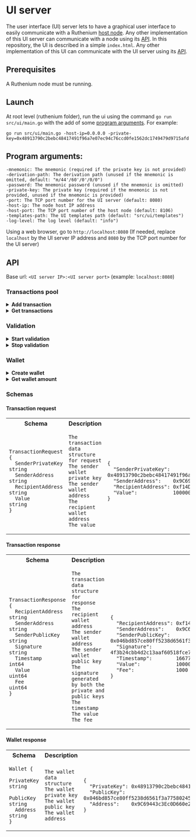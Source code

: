 # UI server
The user interface (UI) server lets to have a graphical user interface to easily communicate with a Ruthenium [host node](../node/README.md).
Any other implementation of this UI server can communicate with a node using its [API](../node/README.md#api).
In this repository, the UI is described in a simple `index.html`. Any other implementation of this UI can communicate with the UI server using its [API](#api). 

## Prerequisites
A Ruthenium node must be running.

## Launch
At root level (ruthenium folder), run the ui using the command `go run src/ui/main.go` with the add of some [program arguments](#program-arguments). For example:
```
go run src/ui/main.go -host-ip=0.0.0.0 -private-key=0x48913790c2bebc48417491f96a7e07ec94c76ccd0fe1562dc1749479d9715afd
```

## Program arguments:
```
-mnemonic: The mnemonic (required if the private key is not provided)
-derivation-path: The derivation path (unused if the mnemonic is omitted, default: "m/44'/60'/0'/0/0")
-password: The mnemonic password (unused if the mnemonic is omitted)
-private-key: The private key (required if the mnemonic is not provided, unused if the mnemonic is provided)
-port: The TCP port number for the UI server (default: 8080)
-host-ip: The node host IP address
-host-port: The TCP port number of the host node (default: 8106)
-templates-path: The UI templates path (default: "src/ui/templates")
-log-level: The log level (default: "info")  
```

Using a web browser, go to `http://localhost:8080` (If needed, replace `localhost` by the UI server IP address and `8080` by the TCP port number for the UI server)

## API
Base url: `<UI server IP>:<UI server port>` (example: `localhost:8080`)

### Transactions pool
<details>
<summary><b>Add transaction</b></summary>

![POST](https://img.shields.io/badge/POST-seagreen?style=flat-square)
![Transaction](https://img.shields.io/badge//transaction-dimgray?style=flat-square)

*Description:* Add a transaction to the transactions pool.
* **parameters:** *none*
* **request body:** [Transaction request](#transaction-request)
* **responses:**

  |Code|Description|
    |---|---|
  |201|Transaction added|
  |400|Bad request|
  |500|Internal server error|
</details>
<details>
<summary><b>Get transactions</b></summary>

![GET](https://img.shields.io/badge/GET-steelblue?style=flat-square)
![Transactions](https://img.shields.io/badge//transactions-dimgray?style=flat-square)

*Description:* Get all the transactions of the current transactions pool.
* **parameters:** *none*
* **request body:** *none*
* **responses:**

  |Code|Description|
    |---|---|
  |200|Array of [transaction responses](#transaction-response)|
  |500|Internal server error|
</details>

### Validation
<details>
<summary><b>Start validation</b></summary>

![POST](https://img.shields.io/badge/POST-seagreen?style=flat-square)
![Validation start](https://img.shields.io/badge//validation/start-dimgray?style=flat-square)

*Description:* Start validating one block per minute.
* **parameters:** *none*
* **request body:** *none*
* **responses:**

  |Code|Description|
    |---|---|
  |200|Validation started|
  |500|Internal server error|
</details>
<details>
<summary><b>Stop validation</b></summary>

![POST](https://img.shields.io/badge/POST-seagreen?style=flat-square)
![Validation stop](https://img.shields.io/badge//validation/stop-dimgray?style=flat-square)

*Description:* Stop validating one block per minute.
* **parameters:** *none*
* **request body:** *none*
* **responses:**

  |Code|Description|
    |---|---|
  |200|Validation stopped|
  |500|Internal server error|
</details>

### Wallet
<details>
<summary><b>Create wallet</b></summary>

![POST](https://img.shields.io/badge/POST-seagreen?style=flat-square)
![Wallet](https://img.shields.io/badge//wallet-dimgray?style=flat-square)

*Description:* Create a new wallet instance with the arguments provided at UI server program launch.
* **parameters:** *none*
* **request body:** *none*
* **responses:**

  |Code|Description|
    |---|---|
  |201|[Wallet response](#wallet-response)|
  |500|Internal server error|
</details>
<details>
<summary><b>Get wallet amount</b></summary>

![GET](https://img.shields.io/badge/GET-steelblue?style=flat-square)
![Wallet amount](https://img.shields.io/badge//wallet/amount-dimgray?style=flat-square)

*Description:* Get the amount for the given wallet address.
* **parameters:**

  |Name|Description|Example|
    |---|---|---|
  |`address`|42 characters hexadecimal wallet address|`0xf14DB86A3292ABaB1D4B912dbF55e8abc112593a`|
* **request body:** *none*
* **responses:**

  |Code|Description|
    |---|---|
  |200|64 bits floating-point number amount|
  |400|Bad request|
  |500|Internal server error|
</details>

### Schemas

#### Transaction request
<table>
<th>
Schema
</th>
<th>
Description
</th>
<th>
Example
</th>
<tr>
<td>

```
TransactionRequest {
  SenderPrivateKey string
  SenderAddress    string
  RecipientAddress string
  Value            string
}
```
</td>
<td>

```
The transaction data structure for request
The sender wallet private key
The sender wallet address
The recipient wallet address
The value

```
</td>
<td>

```
{
  "SenderPrivateKey": 0x48913790c2bebc48417491f96a7e07ec94c76ccd0fe1562dc1749479d9715afd
  "SenderAddress":    0x9C69443c3Ec0D660e257934ffc1754EB9aD039CB
  "RecipientAddress": 0xf14DB86A3292ABaB1D4B912dbF55e8abc112593a
  "Value":            100000000
}
```
</td>
</tr>
</table>

#### Transaction response
<table>
<th>
Schema
</th>
<th>
Description
</th>
<th>
Example
</th>
<tr>
<td>

```
TransactionResponse {
  RecipientAddress string
  SenderAddress    string
  SenderPublicKey  string
  Signature        string
  Timestamp        int64
  Value            uint64
  Fee              uint64
}
```
</td>
<td>

```
The transaction data structure for response
The recipient wallet address
The sender wallet address
The sender wallet public key
The signature generated by both the private and public keys
The timestamp
The value
The fee

```
</td>
<td>

```
{
  "RecipientAddress": 0xf14DB86A3292ABaB1D4B912dbF55e8abc112593a
  "SenderAddress":    0x9C69443c3Ec0D660e257934ffc1754EB9aD039CB
  "SenderPublicKey":  0x046bd857ce80ff5238d6561f3a775802453c570b6ea2cbf93a35a8a6542b2edbe5f625f9e3fbd2a5df62adebc27391332a265fb94340fb11b69cf569605a5df782
  "Signature":        4f3b24cbb4d2c13aaf60518fce70409fd29e1668db1c2109c0eac58427c203df59788bade6d5f3eb9df161b4ed3de451bac64f4c54e74578d69caf8cd401a38f
  "Timestamp":        1667768884780639700
  "Value":            100000000
  "Fee":              1000
}
```
</td>
</tr>
</table>

#### Wallet response
<table>
<th>
Schema
</th>
<th>
Description
</th>
<th>
Example
</th>
<tr>
<td>

```
Wallet {
  PrivateKey string
  PublicKey  string
  Address    string
}
```
</td>
<td>

```
The wallet data structure
The wallet private key
The wallet public key
The wallet address

```
</td>
<td>

```
{
  "PrivateKey": 0x48913790c2bebc48417491f96a7e07ec94c76ccd0fe1562dc1749479d9715afd
  "PublicKey":  0x046bd857ce80ff5238d6561f3a775802453c570b6ea2cbf93a35a8a6542b2edbe5f625f9e3fbd2a5df62adebc27391332a265fb94340fb11b69cf569605a5df782
  "Address":    0x9C69443c3Ec0D660e257934ffc1754EB9aD039CB
}
```
</td>
</tr>
</table>
